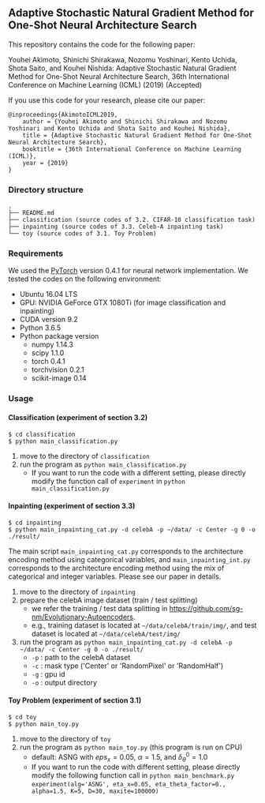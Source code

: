 ## Adaptive Stochastic Natural Gradient Method for One-Shot Neural Architecture Search
This repository contains the code for the following paper:

Youhei Akimoto, Shinichi Shirakawa, Nozomu Yoshinari, Kento Uchida, Shota Saito, and Kouhei Nishida: Adaptive Stochastic Natural Gradient Method for One-Shot Neural Architecture Search, 36th International Conference on Machine Learning (ICML) (2019) (Accepted)


If you use this code for your research, please cite our paper:

```
@inproceedings{AkimotoICML2019,
    author = {Youhei Akimoto and Shinichi Shirakawa and Nozomu Yoshinari and Kento Uchida and Shota Saito and Kouhei Nishida},
    title = {Adaptive Stochastic Natural Gradient Method for One-Shot Neural Architecture Search},
    booktitle = {36th International Conference on Machine Learning (ICML)},
    year = {2019}
}
```

###  Directory structure

```
.
├── README.md
├── classification (source codes of 3.2. CIFAR-10 classification task)
├── inpainting (source codes of 3.3. Celeb-A inpainting task)
└── toy (source codes of 3.1. Toy Problem)
```

### Requirements
We used the [PyTorch](https://pytorch.org/) version 0.4.1 for neural network implementation. We tested the codes on the following environment:

- Ubuntu 16.04 LTS
- GPU: NVIDIA GeForce GTX 1080Ti (for image classification and inpainting)
- CUDA version 9.2
- Python 3.6.5
- Python package version
    - numpy 1.14.3
    - scipy 1.1.0
    - torch 0.4.1
    - torchvision 0.2.1
    - scikit-image 0.14


### Usage
#### Classification (experiment of section 3.2)

```
$ cd classification
$ python main_classification.py
```

1. move to the directory of `classification`
1. run the program as `python main_classification.py`
    * If you want to run the code with a different setting, please directly modify the function call of `experiment` in `python main_classification.py`


#### Inpainting (experiment of section 3.3)
```
$ cd inpainting
$ python main_inpainting_cat.py -d celebA -p ~/data/ -c Center -g 0 -o ./result/
```

The main script `main_inpainting_cat.py` corresponds to the architecture encoding method using categorical variables, and `main_inpainting_int.py` corresponds to the architecture encoding method using the mix of categorical and integer variables. Please see our paper in details.

1. move to the directory of `inpainting`
1. prepare the celebA image dataset (train / test splitting)
    * we refer the training / test data splitting in <https://github.com/sg-nm/Evolutionary-Autoencoders>.
    * e.g., training dataset is located at `~/data/celebA/train/img/`, and test dataset is located at `~/data/celebA/test/img/`
1. run the program as `python main_inpainting_cat.py -d celebA -p ~/data/ -c Center -g 0 -o ./result/`
    * `-p` : path to the celebA dataset
    * `-c` : mask type ('Center' or 'RandomPixel' or 'RandomHalf')
    * `-g` : gpu id
    * `-o` : output directory


#### Toy Problem (experiment of section 3.1)
```
$ cd toy
$ python main_toy.py
```
1. move to the directory of `toy`
1. run the program as `python main_toy.py` (this program is run on CPU)
    * default: ASNG with $eps_x=0.05$, $\alpha=1.5$, and $\delta^{0}_{\theta}=1.0$
    * If you want to run the code with different setting, please directly modify the following function call in `python main_benchmark.py`
    `experiment(alg='ASNG', eta_x=0.05, eta_theta_factor=0., alpha=1.5, K=5, D=30, maxite=100000)`
